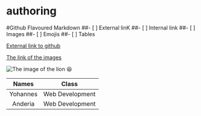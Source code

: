 # authoring
#Github Flavoured Markdown
##- [ ] External linK
##- [ ] Internal link
##- [ ] Images
##- [ ] Emojis
##- [ ] Tables

[External link to github](https://www.codegrepper.com/code-examples/whatever/how+to+add++link+to+github+readme)

[The link of the images](https://github.com/Yohannes-Habtemariam/authoring/tree/main/images)

![The image of the lion](https://github.com/Yohannes-Habtemariam/authoring/blob/main/lion.jpeg)
:laughing:


| Names  | Class  |
| :-: | :-: |
| Yohannes | Web Development |
| Anderia | Web Development |
